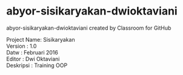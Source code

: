 # abyor-sisikaryakan-dwioktaviani
abyor-sisikaryakan-dwioktaviani created by Classroom for GitHub

Project Name: Sisikaryakan<br />
Version     : 1.0<br />
Datw        : Februari 2016<br />
Editor      : Dwi Oktaviani<br />
Deskripsi   : Training OOP<br />


